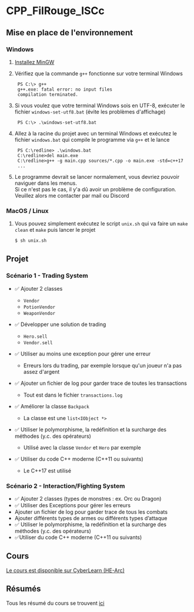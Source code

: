 # CPP_FilRouge_ISCc

## Mise en place de l'environnement

### Windows
1. [Installez MinGW](https://sourceforge.net/projects/mingw-w64/files/Toolchains%20targetting%20Win32/Personal%20Builds/mingw-builds/installer/mingw-w64-install.exe/download)
   
2. Vérifiez que la commande `g++` fonctionne sur votre terminal Windows
   ```
    PS C:\> g++
    g++.exe: fatal error: no input files
    compilation terminated.
   ```

4. Si vous voulez que votre terminal Windows sois en UTF-8, exécuter le fichier `windows-set-utf8.bat` (évite les problèmes d'affichage)
   ```
    PS C:\> .\windows-set-utf8.bat
   ```

3. Allez à la racine du projet avec un terminal Windows et exécutez le fichier `windows.bat` qui compile le programme via `g++` et le lance
   ```
    PS C:\redline> .\windows.bat
    C:\redline>del main.exe
    C:\redline>g++ -g main.cpp sources/*.cpp -o main.exe -std=c++17
    ...
   ```

5. Le programme devrait se lancer normalement, vous devriez pouvoir naviguer dans les menus.  
   Si ce n'est pas le cas, il y'a dû avoir un problème de configuration. Veuillez alors me contacter par mail ou Discord

### MacOS / Linux
1. Vous pouvez simplement exécutez le script `unix.sh` qui va faire un `make clean` et `make` puis lancer le projet
   ```sh
   $ sh unix.sh
   ```

## Projet
### Scénario 1 - Trading System
- ✅ Ajouter 2 classes  
  - `Vendor`
  - `PotionVendor`
  - `WeaponVendor`
  
- ✅ Développer une solution de trading
  - `Hero.sell`
  - `Vendor.sell`

- ✅ Utiliser au moins une exception pour gérer une erreur
  - Erreurs lors du trading, par exemple lorsque qu'un joueur n'a pas assez d'argent
  
- ✅ Ajouter un fichier de log pour garder trace de toutes les transactions
  - Tout est dans le fichier `transactions.log`
  
- ✅ Améliorer la classe `Backpack`
  - La classe est une `list<IObject *>`
  
- ✅ Utiliser le polymorphisme, la redéfinition et la surcharge des méthodes (y.c.
des opérateurs)
  - Utilisé avec la classe `Vendor` et `Hero` par exemple

- ✅ Utiliser du code C++ moderne (C++11 ou suivants)
  - Le C++17 est utilisé

### Scénario 2 - Interaction/Fighting System
- ✅ Ajouter 2 classes (types de monstres : ex. Orc ou Dragon)
- ✅ Utiliser des Exceptions pour gérer les erreurs
- Ajouter un fichier de log pour garder trace de tous les combats
- Ajouter différents types de armes ou différents types d’attaque
- ✅ Utiliser le polymorphisme, la redéfinition et la surcharge des méthodes (y.c. des opérateurs)
- ✅Utiliser du code C++ moderne (C++11 ou suivants)

## Cours
[Le cours est disponible sur CyberLearn (HE-Arc)](https://cyberlearn.hes-so.ch/course/view.php?id=15188)

## Résumés
Tous les résumé du cours se trouvent [ici](https://github.com/OwenCalvin/abstracts/tree/main/cpp/)
